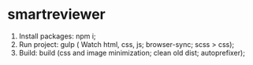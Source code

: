 # smartreviewer

1. Install packages: npm i;
2. Run project: gulp ( Watch html, css, js; browser-sync; scss > css);
3. Build: build (css and image minimization; clean old dist; autoprefixer);
